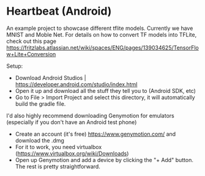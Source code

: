# Heartbeat (Android)
An example project to showcase different tflite models. Currently we have MNIST and Moble Net. For details on how to convert TF models into TFLite, check out this page https://fritzlabs.atlassian.net/wiki/spaces/ENG/pages/139034625/TensorFlow+Lite+Conversion

Setup:

- Download Android Studios | https://developer.android.com/studio/index.html
- Open it up and download all the stuff they tell you to (Android SDK, etc)
- Go to File > Import Project and select this directory, it will automatically build the gradle file.

I'd also highly recommend downloading Genymotion for emulators (especially if you don't have an Android test phone)
- Create an account (it's free) https://www.genymotion.com/ and download the .dmg
- For it to work, you need virtualbox (https://www.virtualbox.org/wiki/Downloads)
- Open up Genymotion and add a device by clicking the "+ Add" button. The rest is pretty straightforward.
